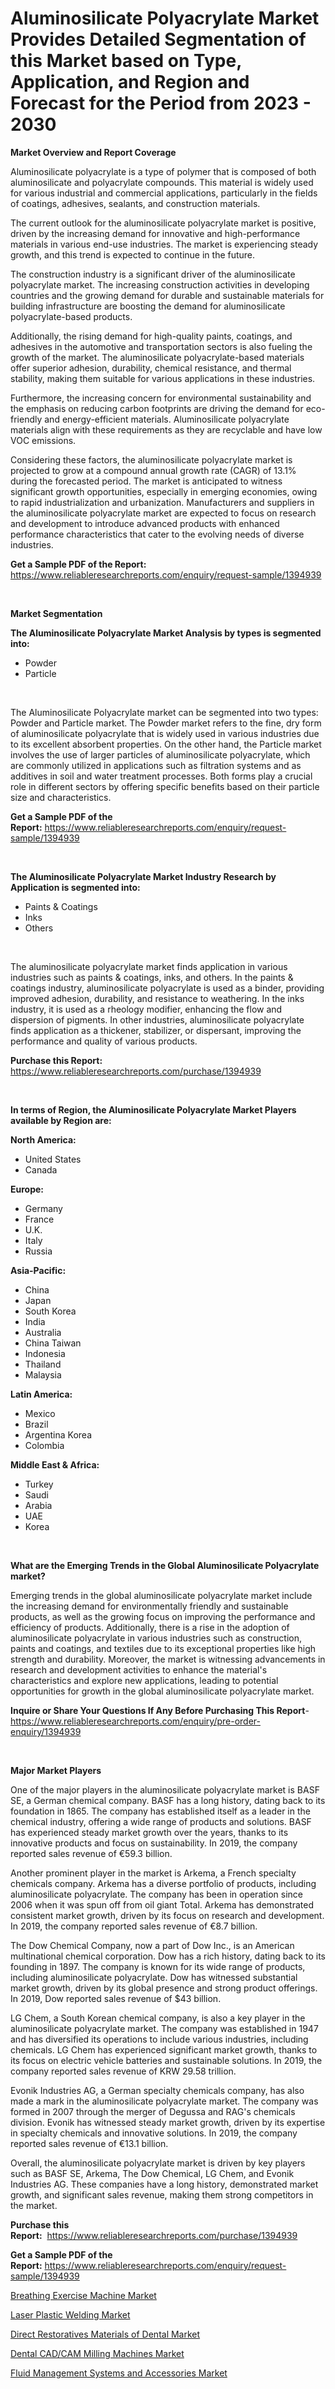 <p><h1>Aluminosilicate Polyacrylate Market Provides Detailed Segmentation of this Market based on Type, Application, and Region and Forecast for the Period from 2023 - 2030</h1></p><p><strong>Market Overview and Report Coverage</strong></p>
<p><p>Aluminosilicate polyacrylate is a type of polymer that is composed of both aluminosilicate and polyacrylate compounds. This material is widely used for various industrial and commercial applications, particularly in the fields of coatings, adhesives, sealants, and construction materials.</p><p>The current outlook for the aluminosilicate polyacrylate market is positive, driven by the increasing demand for innovative and high-performance materials in various end-use industries. The market is experiencing steady growth, and this trend is expected to continue in the future. </p><p>The construction industry is a significant driver of the aluminosilicate polyacrylate market. The increasing construction activities in developing countries and the growing demand for durable and sustainable materials for building infrastructure are boosting the demand for aluminosilicate polyacrylate-based products. </p><p>Additionally, the rising demand for high-quality paints, coatings, and adhesives in the automotive and transportation sectors is also fueling the growth of the market. The aluminosilicate polyacrylate-based materials offer superior adhesion, durability, chemical resistance, and thermal stability, making them suitable for various applications in these industries.</p><p>Furthermore, the increasing concern for environmental sustainability and the emphasis on reducing carbon footprints are driving the demand for eco-friendly and energy-efficient materials. Aluminosilicate polyacrylate materials align with these requirements as they are recyclable and have low VOC emissions.</p><p>Considering these factors, the aluminosilicate polyacrylate market is projected to grow at a compound annual growth rate (CAGR) of 13.1% during the forecasted period. The market is anticipated to witness significant growth opportunities, especially in emerging economies, owing to rapid industrialization and urbanization. Manufacturers and suppliers in the aluminosilicate polyacrylate market are expected to focus on research and development to introduce advanced products with enhanced performance characteristics that cater to the evolving needs of diverse industries.</p></p>
<p><strong>Get a Sample PDF of the Report:</strong> <a href="https://www.reliableresearchreports.com/enquiry/request-sample/1394939">https://www.reliableresearchreports.com/enquiry/request-sample/1394939</a></p>
<p>&nbsp;</p>
<p><strong>Market Segmentation</strong></p>
<p><strong>The Aluminosilicate Polyacrylate Market Analysis by types is segmented into:</strong></p>
<p><ul><li>Powder</li><li>Particle</li></ul></p>
<p>&nbsp;</p>
<p><p>The Aluminosilicate Polyacrylate market can be segmented into two types: Powder and Particle market. The Powder market refers to the fine, dry form of aluminosilicate polyacrylate that is widely used in various industries due to its excellent absorbent properties. On the other hand, the Particle market involves the use of larger particles of aluminosilicate polyacrylate, which are commonly utilized in applications such as filtration systems and as additives in soil and water treatment processes. Both forms play a crucial role in different sectors by offering specific benefits based on their particle size and characteristics.</p></p>
<p><strong>Get a Sample PDF of the Report:</strong>&nbsp;<a href="https://www.reliableresearchreports.com/enquiry/request-sample/1394939">https://www.reliableresearchreports.com/enquiry/request-sample/1394939</a></p>
<p>&nbsp;</p>
<p><strong>The Aluminosilicate Polyacrylate Market Industry Research by Application is segmented into:</strong></p>
<p><ul><li>Paints & Coatings</li><li>Inks</li><li>Others</li></ul></p>
<p>&nbsp;</p>
<p><p>The aluminosilicate polyacrylate market finds application in various industries such as paints & coatings, inks, and others. In the paints & coatings industry, aluminosilicate polyacrylate is used as a binder, providing improved adhesion, durability, and resistance to weathering. In the inks industry, it is used as a rheology modifier, enhancing the flow and dispersion of pigments. In other industries, aluminosilicate polyacrylate finds application as a thickener, stabilizer, or dispersant, improving the performance and quality of various products.</p></p>
<p><strong>Purchase this Report:</strong>&nbsp; <a href="https://www.reliableresearchreports.com/purchase/1394939">https://www.reliableresearchreports.com/purchase/1394939</a></p>
<p>&nbsp;</p>
<p><strong>In terms of Region, the Aluminosilicate Polyacrylate Market Players available by Region are:</strong></p>
<p>
    <p> <strong> North America: </strong>
        <ul>
            <li>United States</li>
            <li>Canada</li>
        </ul>
        </p> 
    <p> <strong> Europe: </strong>
        <ul>
            <li>Germany</li>
            <li>France</li>
            <li>U.K.</li>
            <li>Italy</li>
            <li>Russia</li>
        </ul>
        </p> 
    <p> <strong> Asia-Pacific: </strong>
        <ul>
            <li>China</li>
            <li>Japan</li>
            <li>South Korea</li>
            <li>India</li>
            <li>Australia</li>
            <li>China Taiwan</li>
            <li>Indonesia</li>
            <li>Thailand</li>
            <li>Malaysia</li>
        </ul>
        </p> 
    <p> <strong> Latin America: </strong>
        <ul>
            <li>Mexico</li>
            <li>Brazil</li>
            <li>Argentina Korea</li>
            <li>Colombia</li>
        </ul>
        </p> 
    <p> <strong> Middle East & Africa: </strong>
        <ul>
            <li>Turkey</li>
            <li>Saudi</li>
            <li>Arabia</li>
            <li>UAE</li>
            <li>Korea</li>
        </ul>
    </p>
    </p>
<p>&nbsp;</p>
<p><strong>What are the Emerging Trends in the Global Aluminosilicate Polyacrylate market?</strong></p>
<p><p>Emerging trends in the global aluminosilicate polyacrylate market include the increasing demand for environmentally friendly and sustainable products, as well as the growing focus on improving the performance and efficiency of products. Additionally, there is a rise in the adoption of aluminosilicate polyacrylate in various industries such as construction, paints and coatings, and textiles due to its exceptional properties like high strength and durability. Moreover, the market is witnessing advancements in research and development activities to enhance the material's characteristics and explore new applications, leading to potential opportunities for growth in the global aluminosilicate polyacrylate market.</p></p>
<p><strong>Inquire or Share Your Questions If Any Before Purchasing This Report</strong>- <a href="https://www.reliableresearchreports.com/enquiry/pre-order-enquiry/1394939">https://www.reliableresearchreports.com/enquiry/pre-order-enquiry/1394939</a></p>
<p>&nbsp;</p>
<p><strong>Major Market Players</strong></p>
<p><p>One of the major players in the aluminosilicate polyacrylate market is BASF SE, a German chemical company. BASF has a long history, dating back to its foundation in 1865. The company has established itself as a leader in the chemical industry, offering a wide range of products and solutions. BASF has experienced steady market growth over the years, thanks to its innovative products and focus on sustainability. In 2019, the company reported sales revenue of €59.3 billion.</p><p>Another prominent player in the market is Arkema, a French specialty chemicals company. Arkema has a diverse portfolio of products, including aluminosilicate polyacrylate. The company has been in operation since 2006 when it was spun off from oil giant Total. Arkema has demonstrated consistent market growth, driven by its focus on research and development. In 2019, the company reported sales revenue of €8.7 billion.</p><p>The Dow Chemical Company, now a part of Dow Inc., is an American multinational chemical corporation. Dow has a rich history, dating back to its founding in 1897. The company is known for its wide range of products, including aluminosilicate polyacrylate. Dow has witnessed substantial market growth, driven by its global presence and strong product offerings. In 2019, Dow reported sales revenue of $43 billion.</p><p>LG Chem, a South Korean chemical company, is also a key player in the aluminosilicate polyacrylate market. The company was established in 1947 and has diversified its operations to include various industries, including chemicals. LG Chem has experienced significant market growth, thanks to its focus on electric vehicle batteries and sustainable solutions. In 2019, the company reported sales revenue of KRW 29.58 trillion.</p><p>Evonik Industries AG, a German specialty chemicals company, has also made a mark in the aluminosilicate polyacrylate market. The company was formed in 2007 through the merger of Degussa and RAG's chemicals division. Evonik has witnessed steady market growth, driven by its expertise in specialty chemicals and innovative solutions. In 2019, the company reported sales revenue of €13.1 billion.</p><p>Overall, the aluminosilicate polyacrylate market is driven by key players such as BASF SE, Arkema, The Dow Chemical, LG Chem, and Evonik Industries AG. These companies have a long history, demonstrated market growth, and significant sales revenue, making them strong competitors in the market.</p></p>
<p><strong>Purchase this Report:</strong>&nbsp;&nbsp;<a href="https://www.reliableresearchreports.com/purchase/1394939">https://www.reliableresearchreports.com/purchase/1394939</a></p>
<p></p>
<p><strong>Get a Sample PDF of the Report:</strong>&nbsp;<a href="https://www.reliableresearchreports.com/enquiry/request-sample/1394939">https://www.reliableresearchreports.com/enquiry/request-sample/1394939</a></p>
<p><p><a href="https://medium.com/@rosaerluke/breathing-exercise-machine-market-size-cagr-trends-2024-2030-42a093d32451">Breathing Exercise Machine Market</a></p><p><a href="https://www.linkedin.com/pulse/laser-plastic-welding-market-size-share-global-analysis-report-8emoe/">Laser Plastic Welding Market</a></p><p><a href="https://github.com/Chiragrp23/Market-Research-Report-List-1/blob/main/direct-restoratives-materials-of-dental-market.md">Direct Restoratives Materials of Dental Market</a></p><p><a href="https://github.com/Chiragrp24/Market-Research-Report-List-1/blob/main/dental-cadcam-milling-machines-market.md">Dental CAD/CAM Milling Machines Market</a></p><p><a href="https://issuu.com/reportprime-2/docs/fluid-management-systems-and-accessories-market-si?fr=xKAE9_zU1NQ">Fluid Management Systems and Accessories Market</a></p></p>